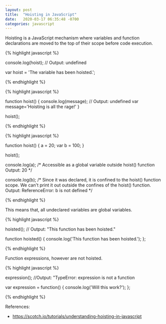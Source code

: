 ```yaml
---
layout: post
title:  "Hoisting in JavaScript"
date:   2020-03-17 06:35:48 -0700
categories: javascript
---
```


Hoisting is a JavaScript mechanism where variables and function declarations are moved to the top of their scope before code execution.

{% highlight javascript %}

console.log(hoist); // Output: undefined

var hoist = 'The variable has been hoisted.';

{% endhighlight %}

{% highlight javascript %}

function hoist() {
  console.log(message); // Output: undefined
  var message='Hoisting is all the rage!'
}

hoist();

{% endhighlight %}

{% highlight javascript %}

function hoist() {
  a = 20;
  var b = 100;
}

hoist();

console.log(a); 
/* 
Accessible as a global variable outside hoist() function
Output: 20
*/

console.log(b); 
/*
Since it was declared, it is confined to the hoist() function scope.
We can't print it out outside the confines of the hoist() function.
Output: ReferenceError: b is not defined
*/

{% endhighlight %}

This means that, all undeclared variables are global variables.

{% highlight javascript %}

hoisted(); // Output: "This function has been hoisted."

function hoisted() {
  console.log('This function has been hoisted.');
};

{% endhighlight %}

Function expressions, however are not hoisted.

{% highlight javascript %}

expression(); //Output: "TypeError: expression is not a function

var expression = function() {
  console.log('Will this work?');
};

{% endhighlight %}

References:
- https://scotch.io/tutorials/understanding-hoisting-in-javascript
